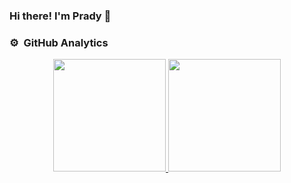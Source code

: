 ### Hi there! I'm Prady 👋

<!-- ![Prady's GitHub stats](https://github-readme-stats.vercel.app/api?username=pradyx&show_icons=true&count_private=true&show_icons=true) -->

### ⚙️ &nbsp;GitHub Analytics

<p align="center">
<a href="https://github.com/pradyx">
  <img height="180em" src="https://github-readme-stats-eight-theta.vercel.app/api?username=pradyx&show_icons=true&theme=buefy&include_all_commits=true&count_private=true"/>
  <img height="180em" src="https://github-readme-stats-eight-theta.vercel.app/api/top-langs/?username=pradyx&layout=compact&langs_count=8&theme=buefy"/>
</a>
</p>

<!--
**PradyX/pradyx** is a ✨ _special_ ✨ repository because its `README.md` (this file) appears on your GitHub profile.

Here are some ideas to get you started:

- 🔭 I’m currently working on ...
- 🌱 I’m currently learning ...
- 👯 I’m looking to collaborate on ...
- 🤔 I’m looking for help with ...
- 💬 Ask me about ...
- 📫 How to reach me: ...
- 😄 Pronouns: ...
- ⚡ Fun fact: ...
-->

